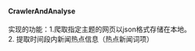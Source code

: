 #### CrawlerAndAnalyse
  
  实现的功能：1.爬取指定主题的网页以json格式存储在本地。     
             2. 提取时间段内新闻热点信息（热点新闻词项）
         
